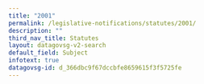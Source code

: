 ```yaml
---
title: "2001"
permalink: /legislative-notifications/statutes/2001/
description: ""
third_nav_title: Statutes
layout: datagovsg-v2-search
default_field: Subject
infotext: true
datagovsg-id: d_366dbc9f67dccbfe8659615f3f5725fe
---
```

